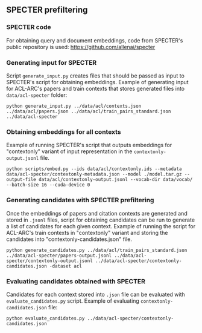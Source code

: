 ## SPECTER prefiltering

### SPECTER code

For obtaining query and document embeddings, code from SPECTER's public repository is used: https://github.com/allenai/specter

### Generating input for SPECTER

Script `generate_input.py` creates files that should be passed as input to SPECTER's script for obtaining embeddings.
Example of generating input for ACL-ARC's papers and train contexts that stores generated files into `data/acl-specter` folder:
```
python generate_input.py ../data/acl/contexts.json ../data/acl/papers.json ../data/acl/train_pairs_standard.json ../data/acl-specter

```

### Obtaining embeddings for all contexts

Example of running SPECTER's script that outputs embeddings for "contextonly" variant of input representation in the `contextonly-output.jsonl` file.
```
python scripts/embed.py --ids data/acl/contextonly.ids --metadata data/acl-specter/contextonly-metadata.json --model ./model.tar.gz --output-file data/acl/contextonly-output.jsonl --vocab-dir data/vocab/ --batch-size 16 --cuda-device 0

```

### Generating candidates with SPECTER prefiltering

Once the embeddings of papers and citation contexts are generated and stored in `.jsonl` files, script for obtaining candidates can be run to generate a list of candidates for each given context.
Example of running the script for ACL-ARC's train contexts in "contextonly" variant and storing the candidates into "contextonly-candidates.json" file.
```
python generate_candidates.py ../data/acl/train_pairs_standard.json ../data/acl-specter/papers-output.jsonl ../data/acl-specter/contextonly-output.jsonl ../data/acl-specter/contextonly-candidates.json -dataset acl

```

### Evaluating candidates obtained with SPECTER

Candidates for each context stored into `.json` file can be evaluated with `evaluate_candidates.py` script.
Example of evaluating `contextonly-candidates.json` file:
```
python evaluate_candidates.py ../data/acl-specter/contextonly-candidates.json

```